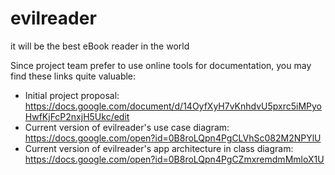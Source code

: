 evilreader
==========

it will be the best eBook reader in the world

Since project team prefer to use online tools for documentation, you may find these links quite valuable:
* Initial project proposal: https://docs.google.com/document/d/14OyfXyH7vKnhdvU5pxrc5iMPyoHwfKjFcP2nxjH5Ukc/edit
* Current version of evilreader's use case diagram: https://docs.google.com/open?id=0B8roLQpn4PgCLVhSc082M2NPYlU
* Current version of evilreader's app architecture in class diagram: https://docs.google.com/open?id=0B8roLQpn4PgCZmxremdmMmloX1U
